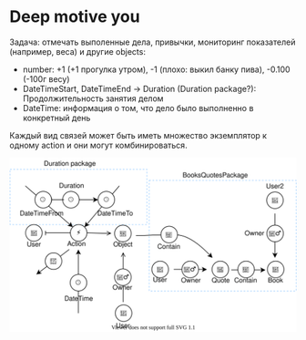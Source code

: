 # Deep motive you
Задача: отмечать выполенные дела, привычки, мониторинг показателей (например, веса) и другие objects:
- number: +1 (+1 прогулка утром), -1 (плохо: выкил банку пива), -0.100 (-100г весу)
- DateTimeStart, DateTimeEnd -> Duration (Duration package?): Продолжительность занятия делом
- DateTime: информация о том, что дело было выполненно в конкретный день

Каждый вид связей может быть иметь множество экземплятор к одному action и они могут комбинироваться.

![Scheme](./docs/scheme.drawio.svg)
